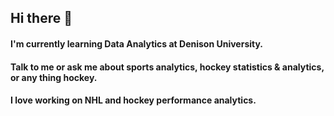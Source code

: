 ## Hi there 👋
#### I'm currently learning Data Analytics at Denison University.
#### Talk to me or ask me about sports analytics, hockey statistics & analytics, or any thing hockey.
#### I love working on NHL and hockey performance analytics.

<!--
**colesheegs/colesheegs** is a ✨ _special_ ✨ repository because its `README.md` (this file) appears on your GitHub profile.

Here are some ideas to get you started:

- 🔭 I’m currently working on ...
- 🌱 I’m currently learning ...
- 👯 I’m looking to collaborate on ...
- 🤔 I’m looking for help with ...
- 💬 Ask me about ...
- 📫 How to reach me: ...
- 😄 Pronouns: ...
- ⚡ Fun fact: ...
-->
